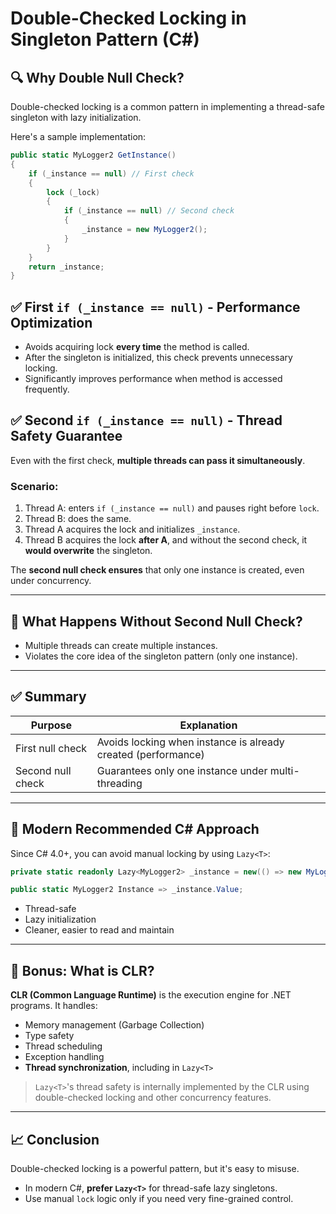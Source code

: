 # Double-Checked Locking in Singleton Pattern (C#)

## 🔍 Why Double Null Check?

Double-checked locking is a common pattern in implementing a thread-safe singleton with lazy initialization.

Here's a sample implementation:

```csharp
public static MyLogger2 GetInstance()
{
    if (_instance == null) // First check
    {
        lock (_lock)
        {
            if (_instance == null) // Second check
            {
                _instance = new MyLogger2();
            }
        }
    }
    return _instance;
}
```

## ✅ First `if (_instance == null)` - Performance Optimization

* Avoids acquiring lock **every time** the method is called.
* After the singleton is initialized, this check prevents unnecessary locking.
* Significantly improves performance when method is accessed frequently.

## ✅ Second `if (_instance == null)` - Thread Safety Guarantee

Even with the first check, **multiple threads can pass it simultaneously**.

### Scenario:

1. Thread A: enters `if (_instance == null)` and pauses right before `lock`.
2. Thread B: does the same.
3. Thread A acquires the lock and initializes `_instance`.
4. Thread B acquires the lock **after A**, and without the second check, it **would overwrite** the singleton.

The **second null check ensures** that only one instance is created, even under concurrency.

---

## 🔄 What Happens Without Second Null Check?

* Multiple threads can create multiple instances.
* Violates the core idea of the singleton pattern (only one instance).

---

## ✅ Summary

| Purpose           | Explanation                                                   |
| ----------------- | ------------------------------------------------------------- |
| First null check  | Avoids locking when instance is already created (performance) |
| Second null check | Guarantees only one instance under multi-threading            |

---

## 📆 Modern Recommended C# Approach

Since C# 4.0+, you can avoid manual locking by using `Lazy<T>`:

```csharp
private static readonly Lazy<MyLogger2> _instance = new(() => new MyLogger2());

public static MyLogger2 Instance => _instance.Value;
```

* Thread-safe
* Lazy initialization
* Cleaner, easier to read and maintain

---

## 🔮 Bonus: What is CLR?

**CLR (Common Language Runtime)** is the execution engine for .NET programs. It handles:

* Memory management (Garbage Collection)
* Type safety
* Thread scheduling
* Exception handling
* **Thread synchronization**, including in `Lazy<T>`

> `Lazy<T>`'s thread safety is internally implemented by the CLR using double-checked locking and other concurrency features.

---

## 📈 Conclusion

Double-checked locking is a powerful pattern, but it's easy to misuse.

* In modern C#, **prefer `Lazy<T>`** for thread-safe lazy singletons.
* Use manual `lock` logic only if you need very fine-grained control.

